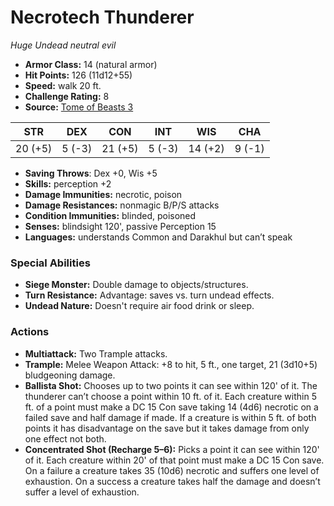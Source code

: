 # Necrotech Thunderer

*Huge* *Undead* *neutral evil*

- **Armor Class:** 14 (natural armor)
- **Hit Points:** 126 (11d12+55)
- **Speed:** walk 20 ft.
- **Challenge Rating:** 8
- **Source:** [Tome of Beasts 3](https://koboldpress.com/kpstore/product/tome-of-beasts-2-for-5th-edition/)

| STR | DEX | CON | INT | WIS | CHA |
| --- | --- | --- | --- | --- | --- |
| 20 (+5) | 5 (-3) | 21 (+5) | 5 (-3) | 14 (+2) | 9 (-1) |

- **Saving Throws**: Dex +0, Wis +5
- **Skills:** perception +2
- **Damage Immunities:** necrotic, poison
- **Damage Resistances:** nonmagic B/P/S attacks
- **Condition Immunities:** blinded, poisoned
- **Senses:** blindsight 120', passive Perception 15
- **Languages:** understands Common and Darakhul but can’t speak
### Special Abilities
- **Siege Monster:** Double damage to objects/structures.
- **Turn Resistance:** Advantage: saves vs. turn undead effects.
- **Undead Nature:** Doesn't require air food drink or sleep.
### Actions
- **Multiattack:** Two Trample attacks.
- **Trample:** Melee Weapon Attack: +8 to hit, 5 ft., one target, 21 (3d10+5) bludgeoning damage.
- **Ballista Shot:** Chooses up to two points it can see within 120' of it. The thunderer can’t choose a point within 10 ft. of it. Each creature within 5 ft. of a point must make a DC 15 Con save taking 14 (4d6) necrotic on a failed save and half damage if made. If a creature is within 5 ft. of both points it has disadvantage on the save but it takes damage from only one effect not both.
- **Concentrated Shot (Recharge 5–6):** Picks a point it can see within 120' of it. Each creature within 20' of that point must make a DC 15 Con save. On a failure a creature takes 35 (10d6) necrotic and suffers one level of exhaustion. On a success a creature takes half the damage and doesn’t suffer a level of exhaustion.
